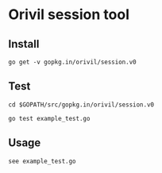 # Orivil session tool

## Install

```
go get -v gopkg.in/orivil/session.v0
```

## Test

```
cd $GOPATH/src/gopkg.in/orivil/session.v0

go test example_test.go
```

## Usage

```
see example_test.go
```
